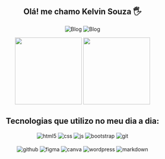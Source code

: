<div align="center">

  <h2>Olá! me chamo Kelvin Souza 🖐</h2>


  ![Blog](https://img.shields.io/badge/Desenvolvedor-FrontEnd-0071C5?style=for-the-badge&logoColor=white) ![Blog](https://img.shields.io/badge/WebDesigner-UX/UI-0071C5?style=for-the-badge&logoColor=white)


  <div>
      <img height="180em" src="https://github-readme-stats.vercel.app/api?username=kelvinsouza2014&show_icons=true&theme=transparent">
      <img height="180" src="https://github-readme-stats.vercel.app/api/top-langs/?username=kelvinsouza2014&layout=compact&theme=transparent">
  </div>
    
  <!-- ![Kelvin Souza GitHub stats](https://github-readme-stats.vercel.app/api?username=kelvinsouza2014&show_icons=true&theme=transparent) ![Top Langs](https://github-readme-stats.vercel.app/api/top-langs/?username=kelvinsouza2014&layout=compact&theme=transparent) -->

  ## Tecnologias que utilizo no meu dia a dia:
  <div style="display: inline_block">
      <img align="center" alt="html5" src="https://img.shields.io/badge/HTML5-E34F26?style=for-the-badge&logo=html5&logoColor=white"/>
      <img align="center" alt="css" src="https://img.shields.io/badge/CSS3-1572B6?style=for-the-badge&logo=css3&logoColor=white"/>
      <img align="center" alt="js" src="https://img.shields.io/badge/JavaScript-F7DF1E?style=for-the-badge&logo=javascript&logoColor=black"/>
      <img align="center" alt="bootstrap" src="https://img.shields.io/badge/Bootstrap-6A0FED?style=for-the-badge&logo=bootstrap&logoColor=white"/>
      <img align="center" alt="git" src="https://img.shields.io/badge/Git-E84E31?style=for-the-badge&logo=git&logoColor=white"/>
  </div>

  <br>

  <div style="display: inline_block">
      <img align="center" alt="github" src="https://img.shields.io/badge/GitHub-1A1E22?style=for-the-badge&logo=github&logoColor=white"/>
      <img align="center" alt="figma" src="https://img.shields.io/badge/Figma-9D56F7?style=for-the-badge&logo=figma&logoColor=white"/>
      <img align="center" alt="canva" src="https://img.shields.io/badge/Canva-3A5CEB?style=for-the-badge&logo=canva&logoColor=white"/>
      <img align="center" alt="wordpress" src="https://img.shields.io/badge/Wordpress-007298?style=for-the-badge&logo=wordpress&logoColor=white"/>
      <img align="center" alt="markdown" src="https://img.shields.io/badge/Markdown-403d3d?style=for-the-badge&logo=markdown&logoColor=white"/>
  </div>
</div>
